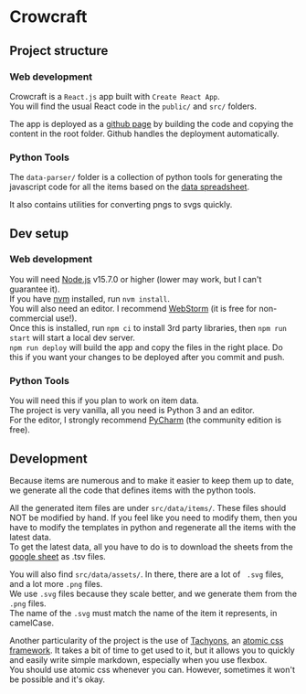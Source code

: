 # Crowcraft

## Project structure
### Web development
Crowcraft is a ``React.js`` app built with ``Create React App``.  
You will find the usual React code in the ``public/`` and ``src/`` folders.  

The app is deployed as a [github page](https://pages.github.com/) by building the code and copying the content in the root folder. Github handles the deployment automatically.  

### Python Tools
The ``data-parser/`` folder is a collection of python tools for generating the javascript code for all the items based on the [data spreadsheet](https://docs.google.com/spreadsheets/d/1_VVrggn0nQrVEnUZ43qCUy4MMPXE2T0wzI0N-5nBskQ/edit?usp=sharing).  

It also contains utilities for converting pngs to svgs quickly.  

## Dev setup
### Web development
You will need [Node.js](https://nodejs.org/en/) v15.7.0 or higher (lower may work, but I can't guarantee it).  
If you have [nvm](https://github.com/nvm-sh/nvm) installed, run `nvm install`.  
You will also need an editor. I recommend [WebStorm](https://www.jetbrains.com/webstorm/) (it is free for non-commercial use!).  
Once this is installed, run ``npm ci`` to install 3rd party libraries, then ``npm run start`` will start a local dev server.  
``npm run deploy`` will build the app and copy the files in the right place. Do this if you want your changes to be deployed after you commit and push.  

### Python Tools
You will need this if you plan to work on item data.  
The project is very vanilla, all you need is Python 3 and an editor.  
For the editor, I strongly recommend [PyCharm](https://www.jetbrains.com/pycharm/download/#section=windows) (the community edition is free).  

## Development
Because items are numerous and to make it easier to keep them up to date, we generate all the code that defines items with the python tools.  

All the generated item files are under ``src/data/items/``. These files should NOT be modified by hand. If you feel like you need to modify them, then you have to modify the templates in python and regenerate all the items with the latest data.  
To get the latest data, all you have to do is to download the sheets from the [google sheet](https://docs.google.com/spreadsheets/d/1_VVrggn0nQrVEnUZ43qCUy4MMPXE2T0wzI0N-5nBskQ/edit?usp=sharing) as .tsv files.  

You will also find ``src/data/assets/``. In there, there are a lot of `` .svg`` files, and a lot more ``.png`` files.  
We use ``.svg`` files because they scale better, and we generate them from the ``.png`` files.  
The name of the ``.svg`` must match the name of the item it represents, in camelCase.  

Another particularity of the project is the use of [Tachyons](https://tachyons.io/), an [atomic css framework](https://www.smashingmagazine.com/2013/10/challenging-css-best-practices-atomic-approach/). It takes a bit of time to get used to it, but it allows you to quickly and easily write simple markdown, especially when you use flexbox.  
You should use atomic css whenever you can. However, sometimes it won't be possible and it's okay.  
